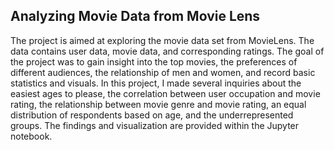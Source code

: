 ## Analyzing Movie Data from Movie Lens

The project is aimed at exploring the movie data set from MovieLens. The data contains user data, movie data, and corresponding ratings. The goal of the project was to gain insight into the top movies, the preferences of different audiences, the relationship of men and women, and record basic statistics and visuals. In this project, I made several inquiries about the easiest ages to please, the correlation between user occupation and movie rating, the relationship between movie genre and movie rating, an equal distribution of respondents based on age, and the underrepresented groups. The findings and visualization are provided within the Jupyter notebook.
